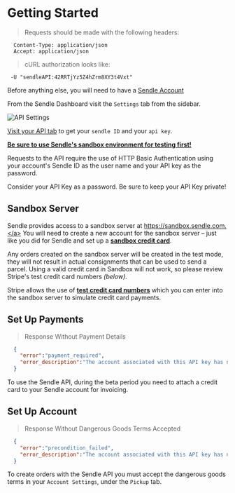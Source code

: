 # Getting Started

> Requests should be made with the following headers:

```shell
  Content-Type: application/json
  Accept: application/json

```

> cURL authorization looks like:

```shell
 -U "sendleAPI:42RRTjYz5Z4hZrm8XY3t4Vxt"
```

Before anything else, you will need to have a [Sendle Account](https://www.sendle.com/#signup-form)

From the Sendle Dashboard visit the `Settings` tab from the sidebar.

![API Settings](images/api_settings.png)

[Visit your API tab](https://www.sendle.com/dashboard/api_settings) to get your `sendle ID` and your `api key`.

<strong><a href='https://sendle-sandbox.herokuapp.com/dashboard/api_settings' target='__blank'>Be sure to use Sendle's sandbox environment for testing first!</a></strong>

Requests to the API require the use of HTTP Basic Authentication using
your account's Sendle ID as the user name and your API key as the
password.

<aside class="warning">Consider your API Key as a password. Be sure to keep your API Key private!</aside>

## Sandbox Server

Sendle provides access to a sandbox server at <a href="https://sandbox.sendle.com">https://sandbox.sendle.com.</a> You will need to create a new account for the sandbox server – just like you did for Sendle and set up a <a href="https://stripe.com/docs/testing#cards"><strong>sandbox credit card</strong></a>.

Any orders created on the sandbox server will be created in the test mode, they will not result in actual consignments that can be used to send a parcel. Using a valid credit card in Sandbox will not work, so please review Stripe's test credit card numbers <em>(below).</em>

<aside class="notice">Stripe allows the use of <a href="https://stripe.com/docs/testing#cards"><strong>test credit card numbers</strong></a> which you can enter into the sandbox server to simulate credit card payments.</aside>

## Set Up Payments

> Response Without Payment Details

```json
  {
    "error":"payment_required",
    "error_description":"The account associated with this API key has no method of payment. Please go to your Account Settings in your Sendle Dashboard and add a payment method."
  }
```

To use the Sendle API, during the beta period you need to attach a credit card to your Sendle account for invoicing.

## Set Up Account

> Response Without Dangerous Goods Terms Accepted

```json
  {
    "error":"precondition_failed",
    "error_description":"The account associated with this API key has not accepted the dangerous goods terms. Please visit your Account Settings in https://www.sendle.com/dashboard/ to view and accept these terms."
  }
```

To create orders with the Sendle API you must accept the dangerous goods
terms in your `Account Settings`, under the `Pickup` tab.
